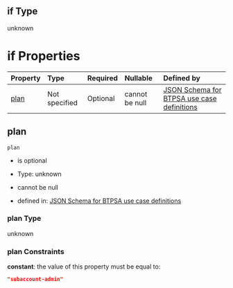 ## if Type

unknown

# if Properties

| Property      | Type          | Required | Nullable       | Defined by                                                                                                                                                                                                                                    |
| :------------ | :------------ | :------- | :------------- | :-------------------------------------------------------------------------------------------------------------------------------------------------------------------------------------------------------------------------------------------- |
| [plan](#plan) | Not specified | Optional | cannot be null | [JSON Schema for BTPSA use case definitions](btpsa-usecase-properties-services-items-allof-1-then-allof-112-then-allof-2-if-properties-plan.md "undefined#/properties/services/items/allOf/1/then/allOf/112/then/allOf/2/if/properties/plan") |

## plan



`plan`

*   is optional

*   Type: unknown

*   cannot be null

*   defined in: [JSON Schema for BTPSA use case definitions](btpsa-usecase-properties-services-items-allof-1-then-allof-112-then-allof-2-if-properties-plan.md "undefined#/properties/services/items/allOf/1/then/allOf/112/then/allOf/2/if/properties/plan")

### plan Type

unknown

### plan Constraints

**constant**: the value of this property must be equal to:

```json
"subaccount-admin"
```
